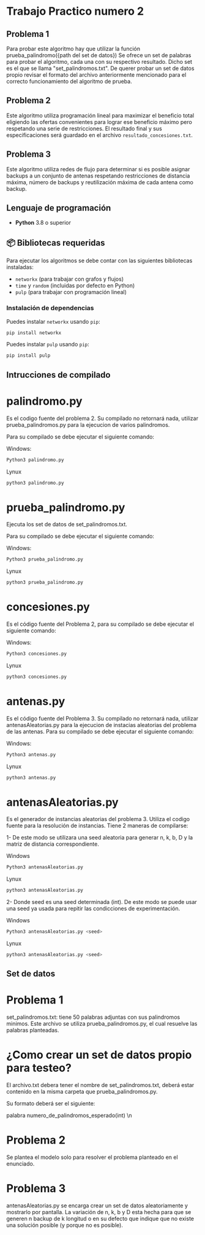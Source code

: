 # Trabajo Practico numero 2
## Problema 1
Para probar este algoritmo hay que utilizar la función prueba_palindromo({path del set de datos})
Se ofrece un set de palabras para probar el algoritmo, cada una con su respectivo resultado. Dicho set es el que se llama "set_palindromos.txt". De querer probar un set de datos propio revisar el formato del archivo anteriormente mencionado para el correcto funcionamiento del algoritmo de prueba.

## Problema 2

Este algoritmo utiliza programación lineal para maximizar el beneficio total eligiendo las ofertas convenientes para lograr ese beneficio máximo pero respetando una serie de restricciones. El resultado final y sus especificaciones será guardado en el archivo ```resultado_concesiones.txt```. 

## Problema 3

Este algoritmo utiliza redes de flujo para determinar si es posible asignar backups a un conjunto de antenas respetando restricciones de distancia máxima, número de backups y reutilización máxima de cada antena como backup.

## Lenguaje de programación

- **Python** 3.8 o superior

## 📦 Bibliotecas requeridas

Para ejecutar los algoritmos se debe contar con las siguientes bibliotecas instaladas:

- `networkx` (para trabajar con grafos y flujos)
- `time` y `random` (incluidas por defecto en Python)
- `pulp` (para trabajar con programación lineal)

### Instalación de dependencias

Puedes instalar `networkx` usando `pip`:

```bash
pip install networkx
```

Puedes instalar `pulp` usando `pip`:

```bash
pip install pulp
```

## Intrucciones de compilado

# palindromo.py

Es el codigo fuente del problema 2. Su compilado no retornará nada, utilizar prueba_palindromos.py para la ejecucion de varios palindromos.

Para su compilado se debe ejecutar el siguiente comando:

Windows:
```bash Windows
Python3 palindromo.py
```
Lynux
```bash Lynux
python3 palindromo.py
```

# prueba_palindromo.py

Ejecuta los set de datos de set_palindromos.txt.

Para su compilado se debe ejecutar el siguiente comando:

Windows:
```bash Windows
Python3 prueba_palindromo.py
```
Lynux
```bash Lynux
python3 prueba_palindromo.py
```

# concesiones.py

Es el código fuente del Problema 2, para su compilado se debe ejecutar el siguiente comando:

Windows:
```bash Windows
Python3 concesiones.py
```
Lynux
```bash Lynux
python3 concesiones.py
```

# antenas.py

Es el código fuente del Problema 3. Su compilado no retornará nada, utilizar antenasAleatorias.py para la ejecucion de instacias aleatorias del problema de las antenas.
Para su compilado se debe ejecutar el siguiente comando:

Windows:
```bash Windows
Python3 antenas.py
```
Lynux
```bash Lynux
python3 antenas.py
```
# antenasAleatorias.py

Es el generador de instancias aleatorias del problema 3.
Utiliza el codigo fuente para la resolución de instancias.
Tiene 2 maneras de compilarse:


1- De este modo se utilizara una seed aleatoria para generar n, k, b, D y la matriz de distancia correspondiente.


Windows
```bash Windows
Python3 antenasAleatorias.py
```
Lynux
```bash Lynux
python3 antenasAleatorias.py
```


2- Donde seed es una seed determinada (int). De este modo se puede usar una seed ya usada para repitir las condicciones de experimentación.


Windows
```bash Windows
Python3 antenasAleatorias.py <seed>
```
Lynux
```bash Lynux
python3 antenasAleatorias.py <seed>
```

## Set de datos

# Problema 1

set_palindromos.txt: tiene 50 palabras adjuntas con sus palindromos minimos. Este archivo se utiliza prueba_palindromos.py, el cual resuelve las palabras planteadas.

# ¿Como crear un set de datos propio para testeo?

El archivo.txt debera tener el nombre de set_palindromos.txt, deberá estar contenido en la misma carpeta que prueba_palindromos.py.


Su formato deberá ser el siguiente:

palabra numero_de_palindromos_esperado(int) \n

# Problema 2

Se plantea el modelo solo para resolver el problema planteado en el enunciado.

# Problema 3

antenasAleatorias.py se encarga crear un set de datos aleatoriamente y mostrarlo por pantalla. La variación de n, k, b y D esta hecha para que se generen n backup de k longitud o en su defecto que indique que no existe una solución posible (y porque no es posible).
